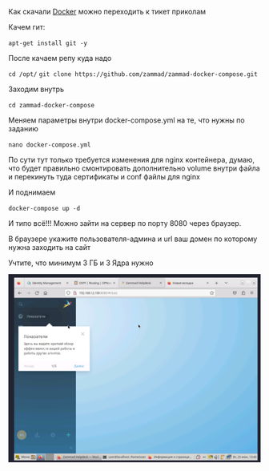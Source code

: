 Как скачали [Docker](docker.md) можно переходить к тикет приколам

Качем гит:

`apt-get install git -y`

После качаем репу куда надо

`cd /opt/`
`git clone https://github.com/zammad/zammad-docker-compose.git`

Заходим внутрь

`cd zammad-docker-compose`

Меняем параметры внутри docker-compose.yml на те, что нужны по заданию

`nano docker-compose.yml`

По сути тут только требуется изменения для nginx контейнера, думаю, что будет правильно смонтировать дополнительно volume внутри файла и перекинуть туда сертификаты и conf файлы для nginx

И поднимаем

`docker-compose up -d`

И типо всё!!! Можно зайти на сервер по порту 8080 через браузер.

В браузере укажите пользователя-админа и url ваш домен по которому нужна заходить на сайт

Учтите, что минимум 3 ГБ и 3 Ядра нужно

![](zen1.png)
